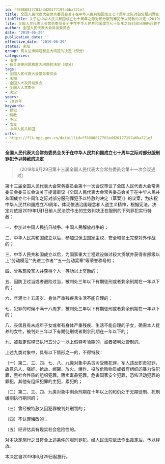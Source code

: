 ```yaml
---
id: ff8080817703add20177197a6ba721ef
title: 全国人民代表大会常务委员会关于在中华人民共和国成立七十周年之际对部分服刑罪犯予以特赦的决定
LinkTitle: 关于在中华人民共和国成立七十周年之际对部分服刑罪犯予以特赦的决定（2019）
file: 全国人民代表大会常务委员会关于在中华人民共和国成立七十周年之际对部分服刑罪犯予以特赦的决定_ff8080817703add20177197a6ba721ef.docx
author: 全国人民代表大会常务委员会
date: '2019-06-29'
publication_date: ''
effective_date: '2019-06-29'
status: 未知
group: 有关法律问题和重大问题的决定（部分）
categories:
- 法律
- 有关法律问题和重大问题的决定（部分）
tags:
- 全国人民代表大会常务委员会
- 未知
- 全国人大及其常委会
- 全国人大常委会
- 决定
years:
- 2019年
keywords:
- 罪犯
- 特赦
- 予以
- 成立
- 中华人民共和国
urls:
- https://flk.npc.gov.cn/detail?id=ff8080817703add20177197a6ba721ef
---
```


**全国人民代表大会常务委员会关于在中华人民共和国成立七十周年之际对部分服刑罪犯予以特赦的决定**

> （2019年6月29日第十三届全国人民代表大会常务委员会第十一次会议通过）

第十三届全国人民代表大会常务委员会第十一次会议审议了全国人民代表大会常务委员会委员长会议关于提请审议《全国人民代表大会常务委员会关于在中华人民共和国成立七十周年之际对部分服刑罪犯予以特赦的决定（草案）》的议案，为庆祝中华人民共和国成立70周年，体现依法治国理念和人道主义精神，根据宪法，决定对依据2019年1月1日前人民法院作出的生效判决正在服刑的下列罪犯实行特赦：

一、参加过中国人民抗日战争、中国人民解放战争的；

二、中华人民共和国成立以后，参加过保卫国家主权、安全和领土完整对外作战的；

三、中华人民共和国成立以后，为国家重大工程建设做过较大贡献并获得省部级以上“劳动模范”“先进工作者”“五一劳动奖章”等荣誉称号的；

四、曾系现役军人并获得个人一等功以上奖励的；

五、因防卫过当或者避险过当，被判处三年以下有期徒刑或者剩余刑期在一年以下的；

六、年满七十五周岁、身体严重残疾且生活不能自理的；

七、犯罪的时候不满十八周岁，被判处三年以下有期徒刑或者剩余刑期在一年以下的；

八、丧偶且有未成年子女或者有身体严重残疾、生活不能自理的子女，确需本人抚养的女性，被判处三年以下有期徒刑或者剩余刑期在一年以下的；

九、被裁定假释已执行五分之一以上假释考验期的，或者被判处管制的。

上述九类对象中，具有以下情形之一的，不得特赦：

（一）第二、三、四、七、八、九类对象中系贪污受贿犯罪，军人违反职责犯罪，故意杀人、强奸、抢劫、绑架、放火、爆炸、投放危险物质或者有组织的暴力性犯罪，黑社会性质的组织犯罪，贩卖毒品犯罪，危害国家安全犯罪，恐怖活动犯罪的罪犯，其他有组织犯罪的主犯，累犯的；

（二）第二、三、四、九类对象中剩余刑期在十年以上的和仍处于无期徒刑、死刑缓期执行期间的；

（三）曾经被特赦又因犯罪被判处刑罚的；

（四）不认罪悔改的；

（五）经评估具有现实社会危险性的。

对本决定施行之日符合上述条件的服刑罪犯，经人民法院依法作出裁定后，予以释放。

本决定自2019年6月29日起施行。
